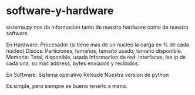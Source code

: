 # software-y-hardware

sistema.py nos da informacion tanto de nuestro hardware como de nuestro software.

En Hardware: 
          Procesador (si tiene mas de un nucleo la carga en % de cada nucleo)
          Discos: Particiones, tamaños, tamaño usado, tamaño disponible.
          Memoria: Total, disponible, usada
          Informacion de red: Interfaces, las ip de cada una, su mac address, bytes enviados y recibidos. 
          
En Software:
            Sistema operativo
            Releade
            Nuestra version de python
            
           
Es simple, pero siempre es bueno tenerlo a mano. 
            
